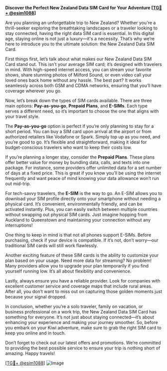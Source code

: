 **Discover the Perfect New Zealand Data SIM Card for Your Adventure [[TG💪+ @esim1088](https://t.me/s/esim1088)]**

Are you planning an unforgettable trip to New Zealand? Whether you're a thrill-seeker exploring the breathtaking landscapes or a traveler looking to stay connected, having the right data SIM card is essential. In this digital age, staying online is not just a luxury—it's a necessity. That’s why we’re here to introduce you to the ultimate solution: the New Zealand Data SIM Card.

First things first, let’s talk about what makes our New Zealand Data SIM Card stand out. This isn’t your average SIM card; it’s designed with travelers in mind. With high-speed internet access, you can stream your favorite shows, share stunning photos of Milford Sound, or even video call your loved ones back home without any hassle. The best part? It works seamlessly across both GSM and CDMA networks, ensuring that you’ll have coverage wherever you go.

Now, let’s break down the types of SIM cards available. There are three main options: **Pay-as-you-go**, **Prepaid Plans**, and **E-SIMs**. Each type serves a different need, so it’s important to choose the one that aligns with your travel style.

The **Pay-as-you-go** option is perfect if you’re only planning to stay for a short period. You can buy a SIM card upon arrival at the airport or from authorized retailers like Vodafone or Spark. Simply top up as you need, and you’re good to go. It’s flexible and straightforward, making it ideal for budget-conscious travelers who want to keep their costs low.

If you’re planning a longer stay, consider the **Prepaid Plans**. These plans offer better value for money by bundling data, calls, and texts into one package. For instance, some providers offer unlimited data for a set number of days at a fixed price. This is great if you know you’ll be using the internet frequently and want peace of mind knowing your data allowance won’t run out mid-trip.

For tech-savvy travelers, the **E-SIM** is the way to go. An E-SIM allows you to download your SIM profile directly onto your smartphone without needing a physical card. It’s convenient, environmentally friendly, and can be activated instantly. Plus, you can easily switch between multiple countries without swapping out physical SIM cards. Just imagine hopping from Auckland to Queenstown and maintaining your connection without any interruptions!

One thing to keep in mind is that not all phones support E-SIMs. Before purchasing, check if your device is compatible. If it’s not, don’t worry—our traditional SIM cards will still work flawlessly.

Another exciting feature of these SIM cards is the ability to customize your plan based on your usage. Need more data for streaming? No problem! Many providers allow you to upgrade your plan temporarily if you find yourself running low. It’s all about flexibility and convenience.

Lastly, always ensure you have a reliable provider. Look for companies with excellent customer service and coverage maps that include rural areas. After all, you don’t want to miss out on capturing those golden moments just because your signal dropped.

In conclusion, whether you’re a solo traveler, family on vacation, or business professional on a work trip, the New Zealand Data SIM Card has something for everyone. It’s not just about staying connected—it’s about enhancing your experience and making your journey smoother. So, before you embark on your Kiwi adventure, make sure to grab the right SIM card to keep you online and in touch.

Don’t forget to check out our latest offers and promotions. We’re committed to providing the best possible service to ensure your trip is nothing short of amazing. Happy travels!

[[TG💪+ @esim1088](https://t.me/s/esim1088)] ![Image](https://i.postimg.cc/Y0z9fWf4/image.png)
